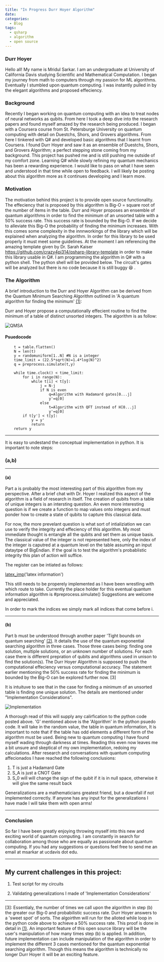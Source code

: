 ```yaml
---
title: "In Progress Durr Hoyer Algorithm"
date:
categories:
  - Blog
tags:
  - qsharp
  - algorithm
  - open source
---
```

### Durr Hoyer

Hello all! My name is Mridul Sarkar. I am an undergraduate at University of California Davis studying Scientific and Mathematical Computation. I began my journey from math to computers through my passion for ML algorithms. Eventually I stumbled upon quantum computing. I was instantly pulled in by the elegant algorithms and proposed effeciency. 



### Background
Recently I began working on quantum computing with an idea to treat nodes of neural networks as qubits. From here I took a deep dive into the research papers and found myself amazed by the research being produced. I began with a Coursera course from St. Petersburge University on quantum computing with detail on Duestchs, Shors, and Grovers algorithms. From here I tinkered with Q# and developed basic algorithms that I learnt from Coursera. I found Durr Hoyer and saw it as an ensemble of Duestchs, Shors, and Grovers Algorithm; a perfect stepping stone coming from my background. This project has pushed me and is still pushing me outside of my comfort zone. Learning Q# while slowly refining my quantum mechanics has been a rewarding experience. I would like to pass on what I have seen and understood in that time while open to feedback. I will likely be posting about this algorithm more as it continues developing and I learn more.


### Motivation
The motivation behind this project is to provide open source functionality. The effeciency that is proposed by this algorithm is Big-O = square root of the number of items in the table. Durr and Hoyer proposes an ensemble of quantum algorithms in order to find the minimum of an unsorted table with a 50% success rate. This success rate is bounded by the Big-O. If we decide to alleviate this Big-O the probability of finding the minimum increases. With this comes some complexity in the innnworkings of the library which will be explained when analyzing the algorithm. In order for this library to be used properly it must meet some guidelines. At the moment I am referencing the amazing template given by Dr. Sarah Kaiser https://github.com/crazy4pi314/qsharp-library-template in order to make this library usable in Q#. I am programming the algorithm in Q# with a python shell. The python shell will be provided below. The circuit's gates will be analyzed but there is no code because it is still buggy :laughing: .


### The Algorithm
A brief introduction to the Durr and Hoyer Algorithm can be derived from the Quantum Minimum Searching Algorithm outlined in 'A quantum algorithm for finding the minimum' [(1)]: 

Durr and Hoyer propose a computationally effecient routine to find the minimum of a table of distinct unsorted integers. The algorithm is as follow:


![QMSA](/assets/images//DurrHoyer-QMSA.JPG "QMSA")


#### Psuedocode

```
    t = table.flatten()
    N = len(t)
    y = randomuniform[1..N] #N is a integer
    time_limit = (22.5*sqrt(N)=1.4*log(N)^2)
    q = preprocess.simulate(t,y)

    while time.clock() < time_limit:
        for i in range(N):
            while t[i] < t[y]:
                j = N-j
                if N is even
                    q=Algorithm with Hadamard gates[0...j]
                    y'=q[0]
                else
                    t=Algorithm with QFT instead of H[0...j]
                    y'=q[0]
        if t[y'] < t[y]:
            y = y'
            return
    return y
```
------------------

It is easy to undestand the conceptual implementation in python. It is important to note steps:
### (a,b)

------------------

#### (a)
Part a is probably the most interesting part of this algorithm from my perspective. After a brief chat with Dr. Hoyer I realized this aspect of the algorithm is a field of research in itself. The creation of qubits from a table of unique integers is an intersting question. An even more interesting question is if we create a function to map values onto integers and must ponder how to create a state of qubits to capture this classical data.

For now, the more prevelant question is what sort of intializiation we can use to verify the integrity and effeciency of this algorithm. My most immediate thought is entangle all the qubits and set them as unique basis. The classical value of the integer is not represented here, only the index of the integer is caputred at a quantum level on the table assuming an input dataytpe of BigEndian. If the goal is to test the algorithm's probablistic integrity this plan of action will suffice.

The register can be intiated as follows:

[latex_imp](/assets/images//latex_information.JPG)('latex information')

This still needs to be properely implemented as I have been wrestling with which route to take. Currently the place holder for this eventual quantum information algorithm is #preprocess.simulate() Suggestions are welcome and appreciated.

In order to mark the indices we simply mark all indices that come before i.

------------------

#### (b)
Part b must be understood through another paper 'Tight bounds on quantum searching' [(2)]. It details the use of the quantum exponential searching algorithm in three cases. Those three cases being: finding one solution, multiple solutions, or an unknown number of solutions. For each case there is different prepration of qubits and algorithms used in unison to find the solution(s). The Durr Hoyer Algorithm is supposed to push the computational effeciency versus computational accuracy. The statement earlier mentioning the 50% success rate for finding the minimum is bounded by the Big-O can be explored further now. [3]

It is intuituve to see that in the case for finding a minimum of an unsorted table is finding one unique solution. The details are mentioned under "Implementation Considerations".

![Implementation](/assets/images//DurrHoyer-Implementation.JPG "Implementation")

A thorough read of this will supply any calirfication to the python code posted above. 'G' mentioned above is the 'Algorithm' in the python psuedo code. It will take in the random value, the table in quantum information,   It is important to note that if the table has odd elements a different form of the algorithm must be used. Being new to quantum computing I have found myself wading through darkness at times. Reading this even now leaves me a bit unsure and skeptical of my own implementation, redoing my calculations. After research and conversations with quantum computing affecionados I have reached the following conclusions:

1. T is just a Hadamard Gate
2. S_A is just a CNOT Gate
3. S_0 will will change the sign of the qubit if it is in null space, otherwise it will give the same result back

Generalizations are a mathematicians greatest friend, but a downfall if not implemented correctly. If anyone has any input for the generalizations I have made I will take them with open arms!

------------------

### Conclusion

So far I have been greatly enjoying throwing myself into this new and exciting world of quantum computing. I am constantly in search for collaboration among those who are equally as passionate about quantum computing. If you had any suggestions or questions feel free to send me an email at msarkar at ucdavis dot edu. 

------------------

## My current challenges in this project:

1. Test script for my circuits

2. Validating generalizations I made of 'Implementation Considerations'

------------------

[(1)]:https://arxiv.org/pdf/quant-ph/9607014.pdf
[(2)]:https://arxiv.org/pdf/quant-ph/9605034.pdf
[3]:    Essentialy, the number of times we call upon the algorithm in step (b) the greater our Big-0 and probabilistic success rate. Durr Hoyer answers to a 'sweet spot' of sorts. The algoirthm will run for the alloted while loop in the python code above to achieve a 50% success rate. This proof is done in detail in [(1)]. An important feature of this open source library will be the user's manipulation of how many times step (b) is applied. In addition, future implementation can include manipulation of the algorithm in order to implement the different 3 cases mentioned for the quantum exponential searching algorithm. Though this means the algorithm is technically no longer Durr Hoyer it will be an exciting feature.


